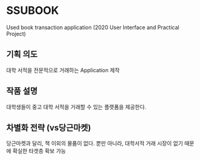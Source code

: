 # SSUBOOK
Used book transaction application (2020 User Interface and Practical Project)

## 기획 의도

대학 서적을 전문적으로 거래하는 Application 제작

## 작품 설명

대학생들이 중고 대학 서적을 거래할 수 있는 플랫폼을 제공한다.

## 차별화 전략 (vs당근마켓)

당근마켓과 달리, 책 이외의 물품이 없다. 
뿐만 아니라, 대학서적 거래 시장이 없기 때문에 확실한 타겟층 확보 가능
